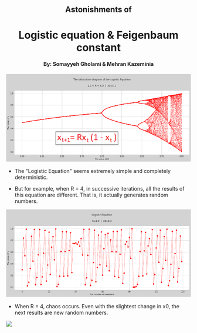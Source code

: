<div>
    <h2 align="center">Astonishments of</h2> 
    <h1 align="center">Logistic equation & Feigenbaum constant</h1>            
    <h4 align="center">By: Somayyeh Gholami & Mehran Kazeminia</h4>
</div>

<img src="https://github.com/MehranKazeminia/Logistic-Equation/blob/main/logistic101.png">

* The "Logistic Equation" seems extremely simple and completely deterministic.

* But for example, when R = 4, in successive iterations, all the results of this equation are different. That is, it actually generates random numbers.

<img src="https://github.com/MehranKazeminia/Logistic-Equation/blob/main/PNG_Results/__results___27_0.png">

* When R = 4, chaos occurs. Even with the slightest change in x0, the next results are new random numbers.

<img src="https://github.com/MehranKazeminia/Logistic-Equation/blob/main/PNG_Results/__results___28_0.png">
